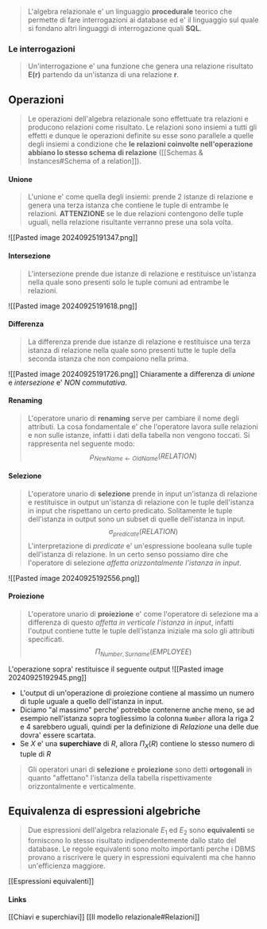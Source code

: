 >L'algebra relazionale e' un linguaggio **procedurale** teorico che permette di fare interrogazioni ai database ed e' il linguaggio sul quale si fondano altri linguaggi di interrogazione quali **SQL**.

### Le interrogazioni
>Un'interrogazione e' una funzione che genera una relazione risultato **E(r)** partendo da un'istanza di una relazione **r**.

## Operazioni
>Le operazioni dell'algebra relazionale sono effettuate tra relazioni e producono relazioni come risultato. Le relazioni sono insiemi a tutti gli effetti e dunque le operazioni definite su esse sono parallele a quelle degli insiemi a condizione che **le relazioni coinvolte nell'operazione abbiano lo stesso schema di relazione** ([[Schemas & Instances#Schema of a relation]]).
#### Unione
>L'unione e' come quella degli insiemi: prende 2 istanze di relazione e genera una terza istanza che contiene le tuple di entrambe le relazioni. **ATTENZIONE** se le due relazioni contengono delle tuple uguali, nella relazione risultante verranno prese una sola volta.

![[Pasted image 20240925191347.png]]


#### Intersezione
>L'intersezione prende due istanze di relazione e restituisce un'istanza nella quale sono presenti solo le tuple comuni ad entrambe le relazioni.

![[Pasted image 20240925191618.png]]

#### Differenza
>La differenza prende due istanze di relazione e restituisce una terza istanza di relazione nella quale sono presenti tutte le tuple della seconda istanza che non compaiono nella prima.

![[Pasted image 20240925191726.png]]
Chiaramente a differenza di *unione* e *intersezione* e' *NON commutativa*.

#### Renaming
>L'operatore unario di **renaming** serve per cambiare il nome degli attributi. La cosa fondamentale e' che l'operatore lavora sulle relazioni e non sulle istanze, infatti i dati della tabella non vengono toccati. Si rappresenta nel seguente modo:
>$$ \rho_{NewName \leftarrow OldName} (RELATION) $$

#### Selezione
>L'operatore unario di **selezione** prende in input un'istanza di relazione e restituisce in output un'istanza di relazione con le tuple dell'istanza in input che rispettano un certo predicato. Solitamente le tuple dell'istanza in output sono un subset di quelle dell'istanza in input.
>$$ \sigma_{predicate}(RELATION) $$
>L'interpretazione di $predicate$ e' un'espressione booleana sulle tuple dell'istanza di relazione.
>In un certo senso possiamo dire che l'operatore di selezione *affetta orizzontalmente l'istanza in input*.

![[Pasted image 20240925192556.png]]

#### Proiezione
>L'operatore unario di **proiezione** e' come l'operatore di selezione ma a differenza di questo *affetta in verticale l'istanza in input*, infatti l'output contiene tutte le tuple dell'istanza iniziale ma solo gli attributi specificati.
>$$ \Pi_{Number, Surname}(EMPLOYEE)$$

L'operazione sopra' restituisce il seguente output
![[Pasted image 20240925192945.png]]

- L'output di un'operazione di proiezione contiene al massimo un numero di tuple uguale a quello dell'istanza in input.
- Diciamo "al massimo" perche' potrebbe contenerne anche meno, se ad esempio nell'istanza sopra togliessimo la colonna `Number` allora la riga 2 e 4 sarebbero uguali, quindi per la definizione di *Relazione* una delle due dovra' essere scartata.
- Se $X$ e' una **superchiave** di $R$, allora $\Pi_X(R)$ contiene lo stesso numero di tuple di $R$ 


>Gli operatori unari di **selezione** e **proiezione** sono detti **ortogonali** in quanto "affettano" l'istanza della tabella rispettivamente orizzontalmente e verticalmente.


## Equivalenza di espressioni algebriche
>Due espressioni dell'algebra relazionale $E_1$ ed $E_2$ sono **equivalenti** se forniscono lo stesso risultato indipendentemente dallo stato del database. Le regole equivalenti sono molto importanti perche i DBMS provano a riscrivere le query in espressioni equivalenti ma che hanno un'efficienza maggiore.

[[Espressioni equivalenti]]
#### Links 
[[Chiavi e superchiavi]]
[[Il modello relazionale#Relazioni]]

